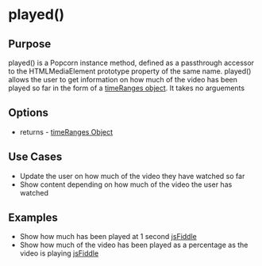 # played() #

## Purpose ##

played() is a Popcorn instance method, defined as a passthrough accessor to the HTMLMediaElement prototype property of the same name. played() allows the user to get information on how much of the video has been played so far in the form of a [timeRanges object]().  It takes no arguements

## Options ##

* returns - [timeRanges Object]()

## Use Cases ##

* Update the user on how much of the video they have watched so far
* Show content depending on how much of the video the user has watched

## Examples ##

* Show how much has been played at 1 second [jsFiddle](http://jsfiddle.net/popcornjs/uWUjJ/)
* Show how much of the video has been played as a percentage as the video is playing [jsFiddle](http://jsfiddle.net/popcornjs/LkfJL/1/)
